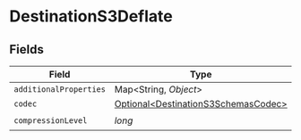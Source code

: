 # DestinationS3Deflate


## Fields

| Field                                                                                    | Type                                                                                     | Required                                                                                 | Description                                                                              |
| ---------------------------------------------------------------------------------------- | ---------------------------------------------------------------------------------------- | ---------------------------------------------------------------------------------------- | ---------------------------------------------------------------------------------------- |
| `additionalProperties`                                                                   | Map\<String, *Object*>                                                                   | :heavy_minus_sign:                                                                       | N/A                                                                                      |
| `codec`                                                                                  | [Optional\<DestinationS3SchemasCodec>](../../models/shared/DestinationS3SchemasCodec.md) | :heavy_minus_sign:                                                                       | N/A                                                                                      |
| `compressionLevel`                                                                       | *long*                                                                                   | :heavy_check_mark:                                                                       | N/A                                                                                      |